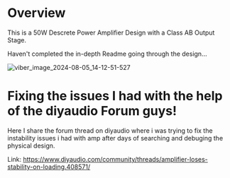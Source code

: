 # Overview
This is a 50W Descrete Power Amplifier Design with a Class AB Output Stage.

Haven't completed the in-depth Readme going through the design...

![viber_image_2024-08-05_14-12-51-527](https://github.com/user-attachments/assets/f503fcf3-8139-4ef3-9d9e-0257f7cc89d7)

# Fixing the issues I had with the help of the diyaudio Forum guys!
Here I share the forum thread on diyaudio where i was trying to fix the instability issues i had with amp after days of searching and debuging the physical design.

Link: https://www.diyaudio.com/community/threads/amplifier-loses-stability-on-loading.408571/


